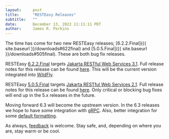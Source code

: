 ```yaml
---
layout:     post
title:      "RESTEasy Releases"
subtitle:   ""
date:       December 13, 2022 11:11:11 PDT
author:     James R. Perkins
---
```


The time has come for two new RESTEasy releases; [6.2.2.Final]({{ site.baseurl }}/downloads#622final)
and [5.0.5.Final]({{ site.baseurl }}/downloads#505final). These are both bug fix releases.

RESTEasy [6.2.2.Final](https://github.com/resteasy/resteasy/discussions/3363) targets 
[Jakarta RESTful Web Services 3.1](https://jakarta.ee/specifications/restful-ws/3.1/). Full release notes for this 
release can be found [here](https://github.com/resteasy/resteasy/releases/tag/6.2.2.Final). This will be the current 
version integrated into [WildFly](https://wildfly.org).

RESTEasy [5.0.5.Final](https://github.com/resteasy/resteasy/discussions/3362) targets 
[Jakarta RESTful Web Services 2.1](https://jakarta.ee/specifications/restful-ws/2.1/). Full release notes for this 
release can be found [here](https://github.com/resteasy/resteasy/releases/tag/5.0.5.Final). Only critical or blocking 
bug fixes will end up in the 5.x releases in the future.

Moving forward 6.3 will become the upstream version. In the 6.3 releases we hope to have some integration with 
[gRPC](https://issues.redhat.com/browse/RESTEASY-2656). Also, better integration for some 
[default formatting](https://issues.redhat.com/browse/RESTEASY-3264).

As always, [feedback](https://github.com/resteasy/resteasy/discussions/) is welcome. Stay safe, and, depending on where 
you are, stay warm or be cool.
